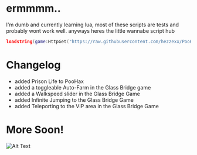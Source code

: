 # ermmmm..
I'm dumb and currently learning lua, most of these scripts are tests and probably wont work well.
anyways heres the little wannabe script hub
```lua
loadstring(game:HttpGet("https://raw.githubusercontent.com/hezzexx/PooHax/main/loader.lua",true))()
```
# Changelog
- added Prison Life to PooHax
- added a toggleable Auto-Farm in the Glass Bridge game
- added a Walkspeed slider in the Glass Bridge Game
- added Infinite Jumping to the Glass Bridge Game
- added Teleporting to the VIP area in the Glass Bridge Game
# More Soon!

![Alt Text](https://cdn.discordapp.com/attachments/1063903262362845215/1265116958479745076/YJEK0gK.gif?ex=66a0577b&is=669f05fb&hm=54bc71ee1f06b93a9b1b3cd08334fd829204a155d4b3c3bcf555fc42ab622bc1&)
